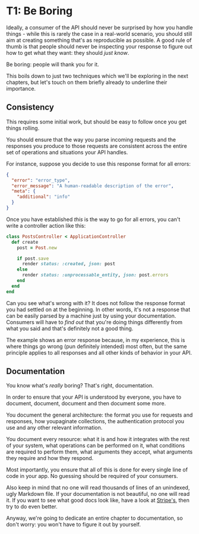 # T1: Be Boring
Ideally, a consumer of the API should never be surprised by how you handle things - while this is rarely the case in a real-world scenario, you should still aim at creating something that's as reproducible as possible. A good rule of thumb is that people should never be inspecting your response to figure out how to get what they want: they should _just know_.

Be boring: people will thank you for it.

This boils down to just two techniques which we'll be exploring in the next chapters, but let's touch on them briefly already to underline their importance.

## Consistency
This requires some initial work, but should be easy to follow once you get things rolling.

You should ensure that the way you parse incoming requests and the responses you produce to those requests are consistent across the entire set of operations and situations your API handles.

For instance, suppose you decide to use  this response format for all errors:

```json
{
  "error": "error_type",
  "error_message": "A human-readable description of the error",
  "meta": {
    "additional": "info"
  }
}
```

Once you have established _this_ is the way to go for all errors, you can't write a controller action like this:

```ruby
class PostsController < ApplicationController
  def create
    post = Post.new

    if post.save
      render status: :created, json: post
    else
      render status: :unprocessable_entity, json: post.errors
    end
  end
end
```

Can you see what's wrong with it? It does not follow the response format you had settled on at the beginning. In other words, it's not a response that can be easily parsed by a machine just by using your documentation. Consumers will have to _find out_ that you're doing things differently from what you said and that's definitely not a good thing.

The example shows an error response because, in my experience, this is where things go wrong (pun definitely intended) most often, but the same principle applies to all responses and all other kinds of behavior in your API.

## Documentation
You know what's _really_ boring? That's right, documentation.

In order to ensure that your API is understood by everyone, you have to document, document, document and then document some more.

You document the general architecture: the format you use for requests and responses, how youpaginate collections, the authentication protocol you use and any other relevant information.

You document every resource: what it is and how it integrates with the rest of your system, what operations can be performed on it, what conditions are required to perform them, what arguments they accept, what arguments they require and how they respond.

Most importantly, you ensure that all of this is done for every single line of code in your app. No guessing should be required of your consumers.

Also keep in mind that no one will read thousands of lines of an unindexed, ugly Markdown file. If your documentation is not beautiful, no one will read it. If you want to see what good docs look like, have a look at [Stripe's](https://stripe.com/docs/api), then try to do even better.

Anyway, we're going to dedicate an entire chapter to documentation, so don't worry: you won't have to figure it out by yourself.
